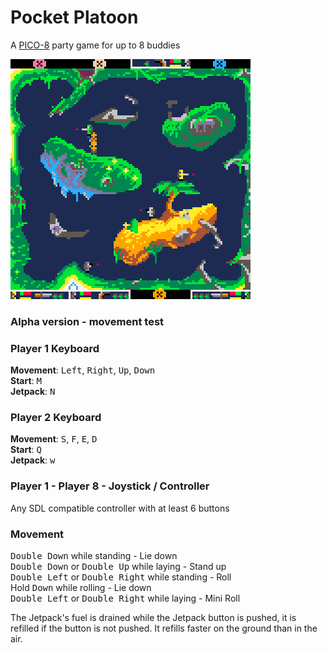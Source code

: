 # Pocket Platoon
A [PICO-8](https://www.lexaloffle.com/pico-8.php) party game for up to 8 buddies

![Pocket Platoon screenshot](screenshot.png "Alpha version")

### Alpha version - movement test

### Player 1 Keyboard
**Movement**: <kbd>Left</kbd>, <kbd>Right</kbd>, <kbd>Up</kbd>, <kbd>Down</kbd>  
**Start**: <kbd>M</kbd>  
**Jetpack**: <kbd>N</kbd>  

### Player 2 Keyboard
**Movement**:  <kbd>S</kbd>, <kbd>F</kbd>, <kbd>E</kbd>, <kbd>D</kbd>  
**Start**: <kbd>Q</kbd>  
**Jetpack**: <kbd>w</kbd>  

### Player 1 - Player 8 - Joystick / Controller

Any SDL compatible controller with at least 6 buttons  

### Movement

<kbd>Double Down</kbd> while standing - Lie down  
<kbd>Double Down</kbd> or <kbd>Double Up</kbd> while laying - Stand up  
<kbd>Double Left</kbd> or <kbd>Double Right</kbd> while standing - Roll  
Hold <kbd>Down</kbd> while rolling - Lie down  
<kbd>Double Left</kbd> or <kbd>Double Right</kbd> while laying - Mini Roll  

The Jetpack's fuel is drained while the Jetpack button is pushed, it is refilled if the button is not pushed. It refills faster on the ground than in the air.
